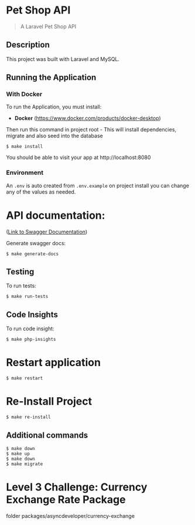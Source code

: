 # Pet Shop API

> A Laravel Pet Shop API 

## Description
This project was built with Laravel and MySQL.

## Running the Application

### With Docker
To run the Application, you must install:
- **Docker** (https://www.docker.com/products/docker-desktop)

Then run this command in project root - This will install dependencies, migrate and also seed into the database
```console
$ make install
```

You should be able to visit your app at http://localhost:8080

### Environment
An `.env` is auto created from `.env.example` on project install you can change any of the values as needed. 

# API documentation:
([Link to Swagger Documentation](http://localhost:8080/api/documentation))

Generate swagger docs:
```console
$ make generate-docs
```

## Testing
To run tests:
```console
$ make run-tests
```

## Code Insights
To run code insight:
```console
$ make php-insights
```

# Restart application
```console
$ make restart
```

# Re-Install Project
```console
$ make re-install
```

## Additional commands

```console
$ make down
$ make up
$ make down
$ make migrate
```

# Level 3 Challenge: Currency Exchange Rate Package
folder packages/asyncdeveloper/currency-exchange
